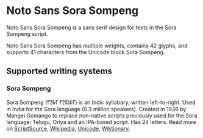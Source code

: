 
# Noto Sans Sora Sompeng

Noto Sans Sora Sompeng is a sans serif design for texts in the Sora Sompeng script. 

Noto Sans Sora Sompeng has multiple weights, contains 42 glyphs, and supports 41 characters from the Unicode block Sora Sompeng.


## Supported writing systems


### Sora Sompeng

Sora Sompeng (𑃐𑃦𑃝𑃗 𑃐𑃦𑃖𑃛𑃣𑃗) is an Indic syllabary, written left-to-right. Used in India for the Sora language (0.3 million speakers). Created in 1936 by Mangei Gomango to replace non-native scripts previously used for the Sora language: Telugu, Oriya and an IPA-based script. Has 24 letters. Read more on [ScriptSource](https://scriptsource.org/scr/Sora), [Wikipedia](https://en.wikipedia.org/wiki/ISO_15924:Sora), [Unicode](https://www.unicode.org/versions/Unicode13.0.0/ch15.pdf#G95556), [Wiktionary](https://en.wiktionary.org/wiki/Category:Sorang_Sompeng_script).


